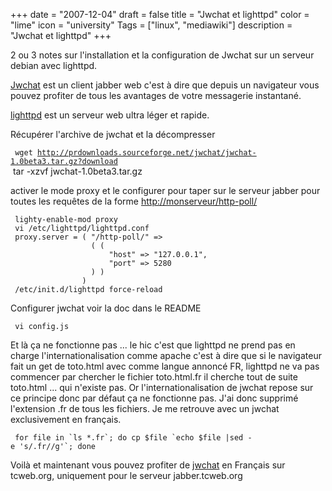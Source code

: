 +++
date = "2007-12-04"
draft = false
title = "Jwchat et lighttpd"
color = "lime"
icon = "university"
Tags = ["linux", "mediawiki"]
description = "Jwchat et lighttpd"
+++

2 ou 3 notes sur l'installation et la configuration de Jwchat sur un
serveur debian avec lighttpd.

[Jwchat](http://jwchat.sourceforge.net/) est un client jabber web c'est
à dire que depuis un navigateur vous pouvez profiter de tous les
avantages de votre messagerie instantané.

[lighttpd](http://www.lighttpd.net/) est un serveur web ultra léger et
rapide.

Récupérer l'archive de jwchat et la décompresser

` wget `[`http://prdownloads.sourceforge.net/jwchat/jwchat-1.0beta3.tar.gz?download`](http://prdownloads.sourceforge.net/jwchat/jwchat-1.0beta3.tar.gz?download)\
     tar -xzvf jwchat-1.0beta3.tar.gz

activer le mode proxy et le configurer pour taper sur le serveur jabber
pour toutes les requêtes de la forme <http://monserveur/http-poll/>

     lighty-enable-mod proxy 
     vi /etc/lighttpd/lighttpd.conf
     proxy.server = ( "/http-poll/" =>
                      ( (
                          "host" => "127.0.0.1",
                          "port" => 5280
                      ) )
                    )
     /etc/init.d/lighttpd force-reload

Configurer jwchat voir la doc dans le README

     vi config.js

Et là ça ne fonctionne pas ... le hic c'est que lighttpd ne prend pas en
charge l'internationalisation comme apache c'est à dire que si le
navigateur fait un get de toto.html avec comme langue annoncé FR,
lighttpd ne va pas commencer par chercher le fichier toto.html.fr il
cherche tout de suite toto.html ... qui n'existe pas. Or
l'internationalisation de jwchat repose sur ce principe donc par défaut
ça ne fonctionne pas. J'ai donc supprimé l'extension .fr de tous les
fichiers. Je me retrouve avec un jwchat exclusivement en français.

``  for file in `ls *.fr`; do cp $file `echo $file |sed -e 's/.fr//g'`; done ``

Voilà et maintenant vous pouvez profiter de
[jwchat](http://jabber.tcweb.org/jwchat/) en Français sur tcweb.org,
uniquement pour le serveur jabber.tcweb.org
